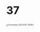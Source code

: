 # 37

<img src="/Users/yangdong/Library/CloudStorage/OneDrive-Personal/Media/Knowledge Base.media/Screenshot_20220215-134653.jpg" alt="Screenshot_20220215-134653" style="zoom:33%;" />
